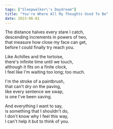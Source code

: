 ```yaml
---
tags: ["Sleepwalker\'s Daydream"]
title: "You're Where All My Thoughts Used To Be"
date: 2023-06-01
---
```


The distance halves every stare I catch,  
descending increments in powers of two,  
that measure how close my face can get,  
before I could finally try reach you.

Like Achilles and the tortoise,  
there's infinite time until we touch,  
although it fits on a finite clock,  
I feel like I'm waiting too long; too much.

I'm the stroke of a paintbrush,  
that can't dry on the paving,  
like every sentence we swap,  
is one I've been saving.

And everything I want to say,  
is something that I shouldn't do,  
I don't know why I feel this way,  
I can't help it but to think of you.
